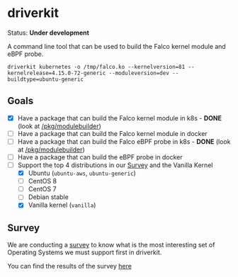 # driverkit

Status: **Under development**

A command line tool that can be used to build the Falco kernel module and eBPF probe.


```
driverkit kubernetes -o /tmp/falco.ko --kernelversion=81 --kernelrelease=4.15.0-72-generic --moduleversion=dev --buildtype=ubuntu-generic 
```

## Goals

- [x] Have a package that can build the Falco kernel module in k8s - **DONE** (look at [/pkg/modulebuilder](/pkg/modulebuilder))
- [ ] Have a package that can build the Falco kernel module in docker
- [ ] Have a package that can build the Falco eBPF probe in k8s - **DONE** (look at [/pkg/modulebuilder](/pkg/modulebuilder))
- [ ] Have a package that can build the eBPF probe in docker
- [ ] Support the top 4 distributions in our [Survey](http://bit.ly/driverkit-survey-vote) and the Vanilla Kernel
  - [x] Ubuntu (`ubuntu-aws`, `ubuntu-generic`)
  - [ ] CentOS 8
  - [ ] CentOS 7
  - [ ] Debian stable
  - [x] Vanilla kernel (`vanilla`)
  
 ## Survey
 
 We are conducting a [survey](http://bit.ly/driverkit-survey-vote) to know what is the most interesting set of Operating Systems we must support first
 in driverkit. 
 
 You can find the results of the survey [here](http://bit.ly/driverkit-survey-results)